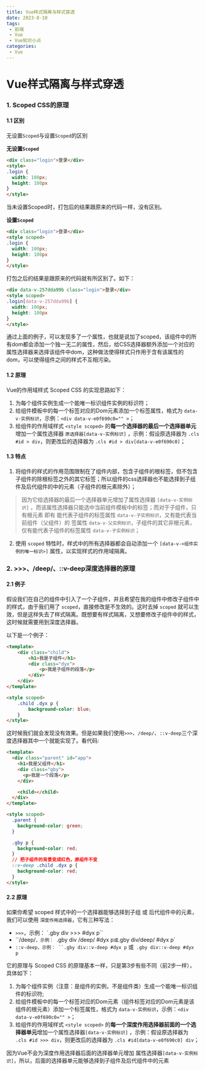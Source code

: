 ```yaml
---
title: Vue样式隔离与样式穿透
date: 2023-8-10
tags:
 - 前端
 - Vue
 - Vue知识小点
categories:
 - Vue
---
```


# Vue样式隔离与样式穿透

### 1. Scoped CSS的原理

#### 1.1 区别

无设置`Scoped`与设置`Scoped`的区别

**无设置`Scoped`**

```html
<div class="login">登录</div>
<style>
.login {
  width: 100px;
  height: 100px
}
</style>
```

当未设置Scoped时，打包后的结果跟原来的代码一样，没有区别。

**设置`Scoped`**

```html
<div class="login">登录</div>
<style scoped>
.login {
  width: 100px;
  height: 100px
}
</style>
```

打包之后的结果是跟原来的代码就有所区别了。如下：

```html
<div data-v-257dda99b class="login">登录</div>
<style scoped>
.login[data-v-257dda99b] {
  width: 100px;
  height: 100px
}
</style>
```

通过上面的例子，可以发现多了一个属性，也就是说加了scoped，该组件中的所有dom都会添加一个独一无二的属性，然后，给CSS选择器额外添加一个对应的属性选择器来选择该组件中dom，这种做法使得样式只作用于含有该属性的dom，可以使得组件之间的样式不互相污染。

#### 1.2 原理

Vue的作用域样式 Scoped CSS 的实现思路如下：

1. 为每个组件实例生成一个能唯一标识组件实例的标识符；
2. 给组件模板中的每一个标签对应的Dom元素添加一个标签属性，格式为 `data-v-实例标识`，示例：`<div data-v-e0f690c0="" >`；
3. 给组件的作用域样式 `<style scoped>` 的**每一个选择器的最后一个选择器单元**增加一个属性选择器 `原选择器[data-v-实例标识]` ，示例：假设原选择器为 `.cls #id > div`，则更改后的选择器为 `.cls #id > div[data-v-e0f690c0]`；

#### 1.3 特点

1. 将组件的样式的作用范围限制在了组件内部，包含子组件的根标签，但不包含子组件的除根标签之外的其它标签；所以组件的css选择器也不能选择到子组件及后代组件的中的元素（子组件的根元素除外）；

> 因为它给选择器的最后一个选择器单元增加了属性选择器 `[data-v-实例标识]` ，而该属性选择器只能选中当前组件模板中的标签；而对于子组件，只有根元素 即有 能代表子组件的标签属性 `data-v-子实例标识`，又有能代表当前组件（父组件）的 签属性 `data-v-父实例标识`，子组件的其它非根元素，仅有能代表子组件的标签属性 `data-v-子实例标识`；

2. 使用 `scoped` 特性时，样式中的所有选择器都会自动添加一个 `[data-v-<组件实例的唯一标识>]` 属性，以实现样式的作用域隔离。

### 2. >>>、/deep/、::v-deep深度选择器的原理

####  2.1 例子

假设我们在自己的组件中引入了一个子组件，并且希望在我的组件中修改子组件中的样式，由于我们用了 `scoped`，直接修改是不生效的。这时去掉 `scoped` 就可以生效，但是这样失去了样式隔离。既想要有样式隔离，又想要修改子组件中的样式，这时候就需要用到深度选择器。



以下是一个例子：

```html
<template>
    <div class="child">
        <h1>我是子组件</h1>
        <div class="dyx">
            <p>我是子组件的段落</p>
        </div>
    </div>
</template>

<style scoped>
    .child .dyx p {
        background-color: blue;
    }
</style>
```

这时候我们就会发现没有效果。但是如果我们使用`>>>`、`/deep/`、`::v-deep`三个深度选择器其中一个就能实现了。看代码:

```html
<template>
  <div class="parent" id="app">
    <h1>我是父组件</h1>
    <div class="gby">
      <p>我是一个段落</p>
    </div>

    <child></child>
  </div>
</template>

<style scoped>
  .parent {
    background-color: green;
  }

  .gby p {
    background-color: red;
  }
  // 把子组件的背景变成红色，原组件不变
  ::v-deep .child .dyx p {
    background-color: red;
  }
</style>
```

#### 2.2 原理

如果你希望 scoped 样式中的一个选择器能够选择到子组 或 后代组件中的元素，我们可以使用 `深度作用选择器`，它有三种写法：

- `>>>`，示例： `.gby div >>> #dyx p``
- ``/deep/`，示例： `.gby div /deep/ #dyx p` 或 `.gby div/deep/ #dyx p`
- `::v-deep，示例： ``.gby div::v-deep #dyx p` 或` .gby div::v-deep #dyx p`

它的原理与 Scoped CSS 的原理基本一样，只是第3步有些不同（前2步一样），具体如下：

1. 为每个组件实例（注意：是组件的实例，不是组件类）生成一个能唯一标识组件的标识符;
2. 给组件模板中的每一个标签对应的Dom元素（组件标签对应的Dom元素是该组件的根元素）添加一个标签属性，格式为 `data-v-实例标识`，示例：`<div data-v-e0f690c0="" >`；
3. 给组件的作用域样式 `<style scoped>` 的**每一个深度作用选择器前面的一个选择器单元**增加一个属性选择器`[data-v-实例标识]` ，示例：假设原选择器为 `.cls #id >>> div`，则更改后的选择器为 `.cls #id[data-v-e0f690c0] div`；

因为Vue不会为深度作用选择器后面的选择器单元增加 属性选择器`[data-v-实例标识]`，所以，后面的选择器单元能够选择到子组件及后代组件中的元素